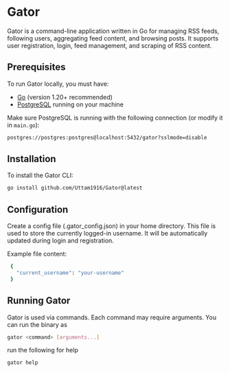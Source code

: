 # Gator 

Gator is a command-line application written in Go for managing RSS feeds, following users, aggregating feed content, and browsing posts. It supports user registration, login, feed management, and scraping of RSS content.

## Prerequisites

To run Gator locally, you must have:

- [Go](https://go.dev/dl/) (version 1.20+ recommended)
- [PostgreSQL](https://www.postgresql.org/) running on your machine

Make sure PostgreSQL is running with the following connection (or modify it in `main.go`):

```bash
postgres://postgres:postgres@localhost:5432/gator?sslmode=disable
```

## Installation

To install the Gator CLI:

```bash
go install github.com/Uttam1916/Gator@latest
```
## Configuration

Create a config file (.gator_config.json) in your home directory. This file is used to store the currently logged-in username. It will be automatically updated during login and registration.

Example file content:
```bash
 {
   "current_username": "your-username"
 }
```
## Running Gator

Gator is used via commands. Each command may require arguments. You can run the binary as 
```bash
gator <command> [arguments...]
```

run the following for help

```bash
gator help
```

